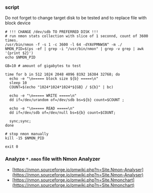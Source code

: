 ### script
Do not forget to change target disk to be tested and to replace file with block device

```
# !!! CHANGE /dev/sdb TO PREFERRED DISK !!!
# run nmon stats collection with slice of 1 seconnd, count of 3600 times.
/usr/bin/nmon -f -s 1 -c 3600 -l 64 -dYAVPMNWSN^ -m ./
NMON_PID=$(ps -ef | grep -i "/usr/bin/nmon" | grep -v grep | awk '{print $2}')
echo $NMON_PID

GB=10 # amount of gigabytes to test

time for b in 512 1024 2048 4096 8192 16384 32768; do
  echo -e "\n===== block size ${b} =====\n"
  sleep 10
  COUNT=$(echo "1024*1024*1024*${GB} / ${b}" | bc)

  echo -e "\n===== WRITE =====\n"
  dd if=/dev/urandom of=/dev/sdb bs=${b} count=$COUNT ;
  
  echo -e "\n===== READ =====\n"
  dd if=/dev/sdb of=/dev/null bs=${b} count=$COUNT;

  sync;sync;
done

# stop nmon manually
kill -15 $NMON_PID

exit 0
```

### Analyze `*.nmon` file with Nmon Analyzer
 - [https://nmon.sourceforge.io/pmwiki.php?n=Site.Nmon-Analyser](https://nmon.sourceforge.io/pmwiki.php?n=Site.Nmon-Analyser)
 - [https://nmon.sourceforge.io/pmwiki.php?n=Site.Nmonchart](https://nmon.sourceforge.io/pmwiki.php?n=Site.Nmonchart)
